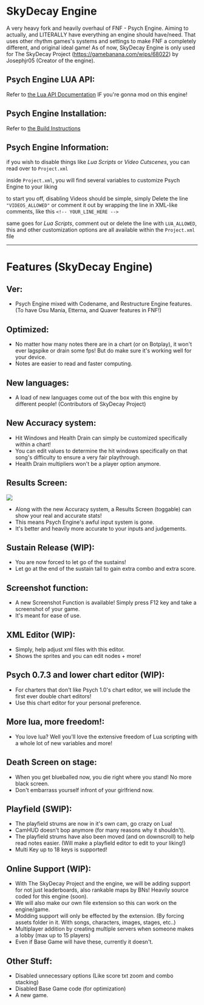 # SkyDecay Engine
A very heavy fork and heavily overhaul of FNF - Psych Engine. Aiming to actually, and LITERALLY have everything an engine should have/need. That uses other rhythm games's systems and settings to make FNF a completely different, and original ideal game! As of now, SkyDecay Engine is only used for The SkyDecay Project (https://gamebanana.com/wips/68022) by Josephjr05 (Creator of the engine).

## Psych Engine LUA API:

Refer to [the Lua API Documentation](https://shadowmario.github.io/psychengine.lua/) IF you're gonna mod on this engine!

## Psych Engine Installation:

Refer to [the Build Instructions](./BUILDING.md)

## Psych Engine Information:

if you wish to disable things like *Lua Scripts* or *Video Cutscenes*, you can read over to `Project.xml`

inside `Project.xml`, you will find several variables to customize Psych Engine to your liking

to start you off, disabling Videos should be simple, simply Delete the line `"VIDEOS_ALLOWED"` or comment it out by wrapping the line in XML-like comments, like this `<!-- YOUR_LINE_HERE -->`

same goes for *Lua Scripts*, comment out or delete the line with `LUA_ALLOWED`, this and other customization options are all available within the `Project.xml` file

_____________________________________

# Features (SkyDecay Engine)

## Ver:
* Psych Engine mixed with Codename, and Restructure Engine features.
(To have Osu Mania, Etterna, and Quaver features in FNF!)
  
## Optimized:
* No matter how many notes there are in a chart (or on Botplay), it won't ever lagspike or drain some fps! But do make sure it's working well for your device.
* Notes are easier to read and faster computing.

## New languages:
* A load of new languages come out of the box with this engine by different people! (Contributors of SkyDecay Project)

## New Accuracy system:

* Hit Windows and Health Drain can simply be customized specifically within a chart! 
* You can edit values to determine the hit windows specifically on that song's difficulty to ensure a very fair playthrough.
* Health Drain multipliers won't be a player option anymore.

## Results Screen:
![](https://github.com/user-attachments/assets/fce40633-e095-4f6b-a96a-d95bdb86e3fd)
* Along with the new Accuracy system, a Results Screen (toggable) can show your real and accurate stats!
* This means Psych Engine's awful input system is gone.
* It's better and heavily more accurate to your inputs and judgements.

## Sustain Release (WIP):
* You are now forced to let go of the sustains!
* Let go at the end of the sustain tail to gain extra combo and extra score.

## Screenshot function:
* A new Screenshot Function is available! Simply press F12 key and take a screenshot of your game.
* It's meant for ease of use.

## XML Editor (WIP):
* Simply, help adjust xml files with this editor.
* Shows the sprites and you can edit nodes + more!

## Psych 0.7.3 and lower chart editor (WIP):
* For charters that don't like Psych 1.0's chart editor, we will include the first ever double chart editors!
* Use this chart editor for your personal preference.

## More lua, more freedom!:
* You love lua? Well you'll love the extensive freedom of Lua scripting with a whole lot of new variables and more!

## Death Screen on stage:
* When you get blueballed now, you die right where you stand! No more black screen.
* Don't embarrass yourself infront of your girlfriend now.

## Playfield (SWIP):
* The playfield strums are now in it's own cam, go crazy on Lua!
* CamHUD doesn't bop anymore (for many reasons why it shouldn't).
* The playfield strums have also been moved (and on downscroll) to help read notes easier.
(Will make a playfield editor to edit to your liking!)
* Multi Key up to 18 keys is supported!

## Online Support (WIP):
* With The SkyDecay Project and the engine, we will be adding support for not just leaderboards, also rankable maps by BNs! Heavily source coded for this engine (soon).
* We will also make our own file extension so this can work on the engine/game.
* Modding support will only be effected by the extension. (By forcing assets folder in it. With songs, characters, images, stages, etc..)
* Multiplayer addition by creating multiple servers when someone makes a lobby (max up to 15 players)
* Even if Base Game will have these, currently it doesn't.

## Other Stuff:
* Disabled unnecessary options (Like score txt zoom and combo stacking)
* Disabled Base Game code (for optimization)
* A new game.

